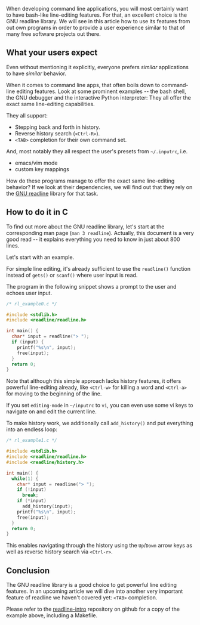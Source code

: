 When developing command line applications, you will most certainly want to have bash-like line-editing features. For that, an excellent choice is the GNU readline library. We will see in this article how to use its features from out own programs in order to provide a user experience similar to that of many free software projects out there.

## What your users expect
Even without mentioning it explicitly, everyone prefers *similar* applications to have *similar* behavior.

When it comes to command line apps, that often boils down to command-line editing features. Look at some prominent examples -- the bash shell, the GNU debugger and the interactive Python interpreter: They all offer the exact same line-editing capabilities.

They all support:
- Stepping back and forth in history.  
- Reverse history search (`<Ctrl-R>`).
- `<TAB>` completion for their own command set.

And, most notably they all respect the user's presets from `~/.inputrc`, i.e.
- emacs/vim mode
- custom key mappings

How do these programs manage to offer the exact same line-editing behavior? If we look at their dependencies, we will find out that  they rely on the [GNU readline](https://en.wikipedia.org/wiki/GNU_Readline) library for that task.

## How to do it in C
To find out more about the GNU readline library, let's start at the corresponding man page (`man 3 readline`). Actually, this document is a very good read -- it explains everything you need to know in just about 800 lines.

Let's start with an example.

For simple line editing, it's already sufficient to use the `readline()` function instead of `gets()` or `scanf()` where user input is read.

The program in the following snippet shows a prompt to the user and echoes user input.

```c
/* rl_example0.c */

#include <stdlib.h>
#include <readline/readline.h>

int main() {
  char* input = readline("> ");
  if (input) {
    printf("%s\n", input);
    free(input);
  }
  return 0;
}
```

Note that although this simple approach lacks history features, it offers powerful line-editing already, like `<Ctrl-w>` for killing a word and `<Ctrl-a>` for moving to the beginning of the line.

If you set `editing-mode` in `~/inputrc` to `vi`, you can even use some vi keys to navigate on and edit the current line.

To make history work, we additionally call `add_history()` and put everything into an endless loop:

```c
/* rl_example1.c */

#include <stdlib.h>
#include <readline/readline.h>
#include <readline/history.h>

int main() {
  while(1) {
    char* input = readline("> ");
    if (!input)
      break;
    if (*input)
      add_history(input);
    printf("%s\n", input);
    free(input);
  }
  return 0;
}
```

This enables navigating through the history using the `Up`/`Down` arrow keys as well as reverse history search via `<Ctrl-r>`.

## Conclusion
The GNU readline library is a good choice to get powerful line editing features. In an upcoming article we will dive into another very important feature of readline we haven't covered yet: `<TAB>` completion.

Please refer to the [readline-intro](https://github.com/ronalterde/readline-intro.git) repository on github for a copy of the example above, including a Makefile.
